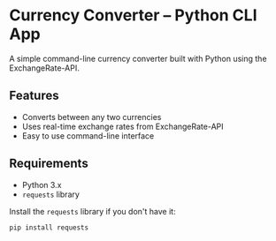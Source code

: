# Currency Converter – Python CLI App

A simple command-line currency converter built with Python using the ExchangeRate-API.

## Features

- Converts between any two currencies
- Uses real-time exchange rates from ExchangeRate-API
- Easy to use command-line interface

## Requirements

- Python 3.x
- `requests` library

Install the `requests` library if you don't have it:

```bash
pip install requests
